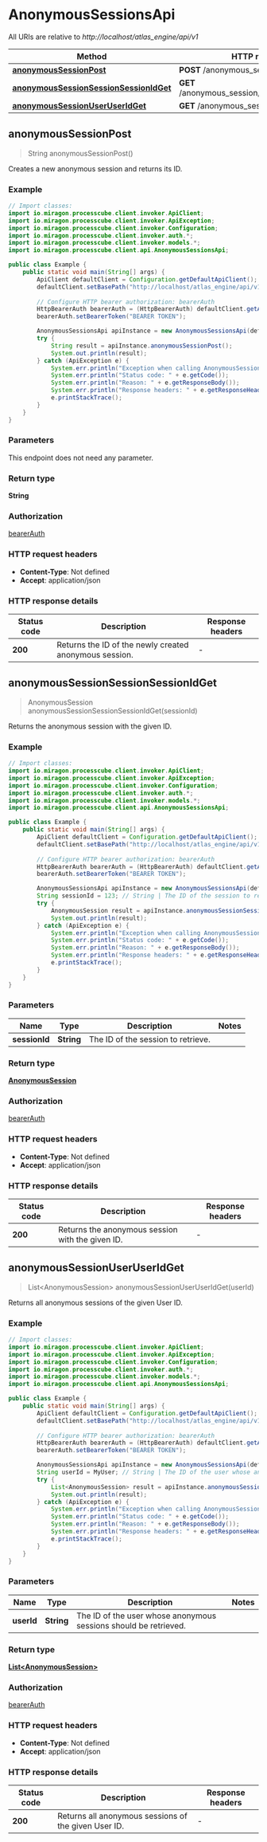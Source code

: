 # AnonymousSessionsApi

All URIs are relative to *http://localhost/atlas_engine/api/v1*

Method | HTTP request | Description
------------- | ------------- | -------------
[**anonymousSessionPost**](AnonymousSessionsApi.md#anonymousSessionPost) | **POST** /anonymous_session | 
[**anonymousSessionSessionSessionIdGet**](AnonymousSessionsApi.md#anonymousSessionSessionSessionIdGet) | **GET** /anonymous_session/session/{session_id} | 
[**anonymousSessionUserUserIdGet**](AnonymousSessionsApi.md#anonymousSessionUserUserIdGet) | **GET** /anonymous_session/user/{user_id} | 



## anonymousSessionPost

> String anonymousSessionPost()



Creates a new anonymous session and returns its ID.

### Example

```java
// Import classes:
import io.miragon.processcube.client.invoker.ApiClient;
import io.miragon.processcube.client.invoker.ApiException;
import io.miragon.processcube.client.invoker.Configuration;
import io.miragon.processcube.client.invoker.auth.*;
import io.miragon.processcube.client.invoker.models.*;
import io.miragon.processcube.client.api.AnonymousSessionsApi;

public class Example {
    public static void main(String[] args) {
        ApiClient defaultClient = Configuration.getDefaultApiClient();
        defaultClient.setBasePath("http://localhost/atlas_engine/api/v1");
        
        // Configure HTTP bearer authorization: bearerAuth
        HttpBearerAuth bearerAuth = (HttpBearerAuth) defaultClient.getAuthentication("bearerAuth");
        bearerAuth.setBearerToken("BEARER TOKEN");

        AnonymousSessionsApi apiInstance = new AnonymousSessionsApi(defaultClient);
        try {
            String result = apiInstance.anonymousSessionPost();
            System.out.println(result);
        } catch (ApiException e) {
            System.err.println("Exception when calling AnonymousSessionsApi#anonymousSessionPost");
            System.err.println("Status code: " + e.getCode());
            System.err.println("Reason: " + e.getResponseBody());
            System.err.println("Response headers: " + e.getResponseHeaders());
            e.printStackTrace();
        }
    }
}
```

### Parameters

This endpoint does not need any parameter.

### Return type

**String**

### Authorization

[bearerAuth](../README.md#bearerAuth)

### HTTP request headers

- **Content-Type**: Not defined
- **Accept**: application/json

### HTTP response details
| Status code | Description | Response headers |
|-------------|-------------|------------------|
| **200** | Returns the ID of the newly created anonymous session. |  -  |


## anonymousSessionSessionSessionIdGet

> AnonymousSession anonymousSessionSessionSessionIdGet(sessionId)



Returns the anonymous session with the given ID.

### Example

```java
// Import classes:
import io.miragon.processcube.client.invoker.ApiClient;
import io.miragon.processcube.client.invoker.ApiException;
import io.miragon.processcube.client.invoker.Configuration;
import io.miragon.processcube.client.invoker.auth.*;
import io.miragon.processcube.client.invoker.models.*;
import io.miragon.processcube.client.api.AnonymousSessionsApi;

public class Example {
    public static void main(String[] args) {
        ApiClient defaultClient = Configuration.getDefaultApiClient();
        defaultClient.setBasePath("http://localhost/atlas_engine/api/v1");
        
        // Configure HTTP bearer authorization: bearerAuth
        HttpBearerAuth bearerAuth = (HttpBearerAuth) defaultClient.getAuthentication("bearerAuth");
        bearerAuth.setBearerToken("BEARER TOKEN");

        AnonymousSessionsApi apiInstance = new AnonymousSessionsApi(defaultClient);
        String sessionId = 123; // String | The ID of the session to retrieve.
        try {
            AnonymousSession result = apiInstance.anonymousSessionSessionSessionIdGet(sessionId);
            System.out.println(result);
        } catch (ApiException e) {
            System.err.println("Exception when calling AnonymousSessionsApi#anonymousSessionSessionSessionIdGet");
            System.err.println("Status code: " + e.getCode());
            System.err.println("Reason: " + e.getResponseBody());
            System.err.println("Response headers: " + e.getResponseHeaders());
            e.printStackTrace();
        }
    }
}
```

### Parameters


Name | Type | Description  | Notes
------------- | ------------- | ------------- | -------------
 **sessionId** | **String**| The ID of the session to retrieve. |

### Return type

[**AnonymousSession**](AnonymousSession.md)

### Authorization

[bearerAuth](../README.md#bearerAuth)

### HTTP request headers

- **Content-Type**: Not defined
- **Accept**: application/json

### HTTP response details
| Status code | Description | Response headers |
|-------------|-------------|------------------|
| **200** | Returns the anonymous session with the given ID. |  -  |


## anonymousSessionUserUserIdGet

> List&lt;AnonymousSession&gt; anonymousSessionUserUserIdGet(userId)



Returns all anonymous sessions of the given User ID.

### Example

```java
// Import classes:
import io.miragon.processcube.client.invoker.ApiClient;
import io.miragon.processcube.client.invoker.ApiException;
import io.miragon.processcube.client.invoker.Configuration;
import io.miragon.processcube.client.invoker.auth.*;
import io.miragon.processcube.client.invoker.models.*;
import io.miragon.processcube.client.api.AnonymousSessionsApi;

public class Example {
    public static void main(String[] args) {
        ApiClient defaultClient = Configuration.getDefaultApiClient();
        defaultClient.setBasePath("http://localhost/atlas_engine/api/v1");
        
        // Configure HTTP bearer authorization: bearerAuth
        HttpBearerAuth bearerAuth = (HttpBearerAuth) defaultClient.getAuthentication("bearerAuth");
        bearerAuth.setBearerToken("BEARER TOKEN");

        AnonymousSessionsApi apiInstance = new AnonymousSessionsApi(defaultClient);
        String userId = MyUser; // String | The ID of the user whose anonymous sessions should be retrieved.
        try {
            List<AnonymousSession> result = apiInstance.anonymousSessionUserUserIdGet(userId);
            System.out.println(result);
        } catch (ApiException e) {
            System.err.println("Exception when calling AnonymousSessionsApi#anonymousSessionUserUserIdGet");
            System.err.println("Status code: " + e.getCode());
            System.err.println("Reason: " + e.getResponseBody());
            System.err.println("Response headers: " + e.getResponseHeaders());
            e.printStackTrace();
        }
    }
}
```

### Parameters


Name | Type | Description  | Notes
------------- | ------------- | ------------- | -------------
 **userId** | **String**| The ID of the user whose anonymous sessions should be retrieved. |

### Return type

[**List&lt;AnonymousSession&gt;**](AnonymousSession.md)

### Authorization

[bearerAuth](../README.md#bearerAuth)

### HTTP request headers

- **Content-Type**: Not defined
- **Accept**: application/json

### HTTP response details
| Status code | Description | Response headers |
|-------------|-------------|------------------|
| **200** | Returns all anonymous sessions of the given User ID. |  -  |

